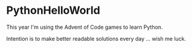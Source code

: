 # PythonHelloWorld

This year I'm using the Advent of Code games to learn Python.

Intention is to make better readable solutions every day ... wish me luck.
